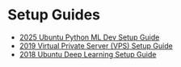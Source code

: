 # Setup Guides
* [2025 Ubuntu Python ML Dev Setup Guide](2025_ubuntu_python.md)
* [2019 Virtual Private Server (VPS) Setup Guide](2019_processmaker.md)
* [2018 Ubuntu Deep Learning Setup Guide](2018_ubuntu_deep_learning.md)
